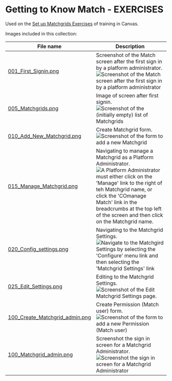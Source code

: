 # Getting to Know Match - EXERCISES

Used on the [Set up Matchgrids Exercises](https://learning.internet2.edu/courses/96/pages/set-up-matchgrids?module_item_id=5656) of training in Canvas.

Images included in this collection:

| File name | Description |
| --- | --- |
| [001_First_Signin.png](https://github.internet2.edu/InCommon-Training/comanage-files/blob/master/match/exercises/1_get-to-know/001_First_Signin.png?raw=true) | Screenshot of the Match screen after the first sign in by a platform administrator. <img src="https://github.internet2.edu/InCommon-Training/comanage-files/blob/master/match/exercises/1_get-to-know/001_First_Signin.png?raw=true" alt="Screenshot of the Match screen after the first sign in by a platform administrator" title="Screenshot of the Match screen after the first sign in by a platform administrator" /> |
| [005_Matchgrids.png](https://github.internet2.edu/InCommon-Training/comanage-files/blob/master/match/exercises/1_get-to-know/005_Matchgrids.png?raw=true) | Image of screen after first signin. <img src="https://github.internet2.edu/InCommon-Training/comanage-files/blob/master/match/exercises/1_get-to-know/005_Matchgrids.png?raw=true" alt="Screenshot of the (initially empty) list of Matchgrids" title="Image of screen after first signin" /> |
| [010_Add_New_Matchgrid.png](https://github.internet2.edu/InCommon-Training/comanage-files/blob/master/match/exercises/1_get-to-know/010_Add_New_Matchgrid.png?raw=true) | Create Matchgrid form. <img src="https://github.internet2.edu/InCommon-Training/comanage-files/blob/master/match/exercises/1_get-to-know/010_Add_New_Matchgrid.png?raw=true" alt="Screenshot of the form to add a new Matchgrid" title="Create Matchgrid form" />
| [015_Manage_Matchgrid.png](https://github.internet2.edu/InCommon-Training/comanage-files/blob/master/match/exercises/1_get-to-know/015_Manage_Matchgrid.png?raw=true) | Navigating to manage a Matchgrid as a Platform Administrator. <img src="https://github.internet2.edu/InCommon-Training/comanage-files/blob/master/match/exercises/1_get-to-know/015_Manage_Matchgrid.png?raw=true" alt="A Platform Administrator must either click on the 'Manage' link to the right of teh Matchgrid name, or click the 'COmanage Match' link in the breadcrumbs at the top left of the screen and then click on the Matchgrid name." title="Navigating to manage a Matchgrid as a Platform Administrator" />
| [020_Config_settings.png](https://github.internet2.edu/InCommon-Training/comanage-files/blob/master/match/exercises/1_get-to-know/020_Config_settings.png?raw=true) | Navigating to the Matchgrid Settings. <img src="https://github.internet2.edu/InCommon-Training/comanage-files/blob/master/match/exercises/1_get-to-know/020_Config_settings.png?raw=true" alt="Navigate to the Matchgird Settings by selecting the 'Configure' menu link and then selecting the 'Matchgrid Settings' link" title="Navigating to the Matchgrid Settings" />
| [025_Edit_Settings.png](https://github.internet2.edu/InCommon-Training/comanage-files/blob/master/match/exercises/1_get-to-know/025_Edit_Settings.png?raw=true) | Editing to the Matchgrid Settings. <img src="https://github.internet2.edu/InCommon-Training/comanage-files/blob/master/match/exercises/1_get-to-know/025_Edit_Settings.png?raw=true" alt="Screenshot of the Edit Matchgrid Settings page." title="Editing to the Matchgrid Settings" />
| [100_Create_Matchgrid_admin.png](https://github.internet2.edu/InCommon-Training/comanage-files/blob/master/match/exercises/1_get-to-know/100_Create_Matchgrid_admin.png?raw=true) | Create Permission (Match user) form. <img src="https://github.internet2.edu/InCommon-Training/comanage-files/blob/master/match/exercises/1_get-to-know/100_Create_Matchgrid_admin.png?raw=true" alt="Screenshot of the form to add a new Permission (Match user)" title="Create Permission (Match user) form" />
| [100_Matchgrid_admin.png](https://github.internet2.edu/InCommon-Training/comanage-files/blob/master/match/exercises/1_get-to-know/100_Matchgrid_admin.png?raw=true) | Screenshot the sign in screen for a Matchgrid Administrator. <img src="https://github.internet2.edu/InCommon-Training/comanage-files/blob/master/match/exercises/1_get-to-know/100_Matchgrid_admin.png?raw=true" alt="Screenshot the sign in screen for a Matchgrid Administrator" title="Home page for Matchgrid Administrator" />